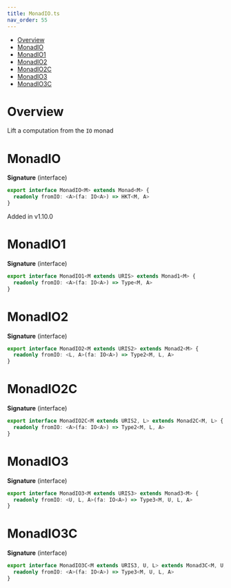 ```yaml
---
title: MonadIO.ts
nav_order: 55
---
```


<!-- START doctoc generated TOC please keep comment here to allow auto update -->
<!-- DON'T EDIT THIS SECTION, INSTEAD RE-RUN doctoc TO UPDATE -->


- [Overview](#overview)
- [MonadIO](#monadio)
- [MonadIO1](#monadio1)
- [MonadIO2](#monadio2)
- [MonadIO2C](#monadio2c)
- [MonadIO3](#monadio3)
- [MonadIO3C](#monadio3c)

<!-- END doctoc generated TOC please keep comment here to allow auto update -->

# Overview

Lift a computation from the `IO` monad

# MonadIO

**Signature** (interface)

```ts
export interface MonadIO<M> extends Monad<M> {
  readonly fromIO: <A>(fa: IO<A>) => HKT<M, A>
}
```

Added in v1.10.0

# MonadIO1

**Signature** (interface)

```ts
export interface MonadIO1<M extends URIS> extends Monad1<M> {
  readonly fromIO: <A>(fa: IO<A>) => Type<M, A>
}
```

# MonadIO2

**Signature** (interface)

```ts
export interface MonadIO2<M extends URIS2> extends Monad2<M> {
  readonly fromIO: <L, A>(fa: IO<A>) => Type2<M, L, A>
}
```

# MonadIO2C

**Signature** (interface)

```ts
export interface MonadIO2C<M extends URIS2, L> extends Monad2C<M, L> {
  readonly fromIO: <A>(fa: IO<A>) => Type2<M, L, A>
}
```

# MonadIO3

**Signature** (interface)

```ts
export interface MonadIO3<M extends URIS3> extends Monad3<M> {
  readonly fromIO: <U, L, A>(fa: IO<A>) => Type3<M, U, L, A>
}
```

# MonadIO3C

**Signature** (interface)

```ts
export interface MonadIO3C<M extends URIS3, U, L> extends Monad3C<M, U, L> {
  readonly fromIO: <A>(fa: IO<A>) => Type3<M, U, L, A>
}
```
